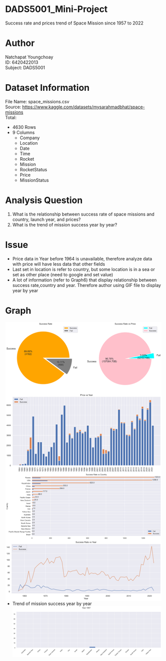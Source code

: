 # DADS5001_Mini-Project
Success rate and prices trend of Space Mission since 1957 to 2022

# Author
Natchapat Youngchoay <br/>
ID: 6420422013 <br/>
Subject: DADS5001 <br/>

# Dataset Information
File Name: space_missions.csv <br/>
Source: https://www.kaggle.com/datasets/mysarahmadbhat/space-missions <br/>
Total:
- 4630 Rows
- 9 Columns
   - Company
   - Location 
   - Date 
   - Time
   - Rocket
   - Mission
   - RocketStatus
   - Price 
   - MissionStatus 

# Analysis Question
1. What is the relationship between success rate of space missions and country, launch year, and prices?
2. What is the trend of mission success year by year?

# Issue
- Price data in Year before 1964 is unavailable, therefore analyze data with price will have less data that other fields
- Last set in location is refer to country, but some location is in a sea or set as other place (need to google and set value)
- A lot of information (refer to Graph6) that display relationship between success rate,country and year. Therefore author using GIF file to display year by year

# Graph
<img src="images/graph1.png"
     style="float: left; margin-right: 10px;" />
</br>
<img src="images/graph2.png"
     style="float: left; margin-right: 10px;" />
</br>
<img src="images/graph3.png"
     alt="Markdown Monster icon"
     style="float: left; margin-right: 10px;" />
</br>
<img src="images/graph4.png"
     style="float: left; margin-right: 10px;" />
</br>
</br>
- Trend of mission success year by year
<img src="images/graph5.gif"
     style="float: left; margin-right: 10px;" />
